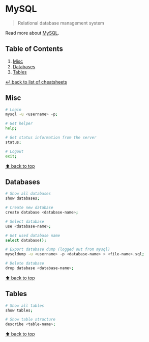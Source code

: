 # MySQL
> Relational database management system

Read more about [MySQL](https://www.mysql.com/).

## Table of Contents

1. [Misc](#misc)
1. [Databases](#databases)
1. [Tables](#tables)

[↩ back to list of cheatsheets](README.md#list-of-cheatsheets)

## Misc

```bash
# Login
mysql -u <username> -p;

# Get helper
help;

# Get status information from the server
status;

# Logout
exit;
```

[⬆ back to top](#table-of-contents)

## Databases

```bash
# Show all databases
show databases;

# Create new database
create database <database-name>;

# Select database
use <database-name>;

# Get used database name
select database();

# Export database dump (logged out from mysql)
mysqldump -u <username> -p <database-name> > <file-name>.sql;

# Delete database
drop database <database-name>;
```

[⬆ back to top](#table-of-contents)

## Tables

```bash
# Show all tables
show tables;

# Show table structure
describe <table-name>;
```

[⬆ back to top](#table-of-contents)